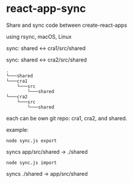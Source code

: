 # react-app-sync
Share and sync code between create-react-apps

using rsync, macOS, Linux

sync: shared <-> cra1/src/shared

sync: shared <-> cra2/src/shared

```
.
└───shared
└───cra1
    └───src
        └───shared
└───cra2
    └───src
        └───shared
```

each can be own git repo: cra1, cra2, and shared.

example:
```
node sync.js export
```
syncs app/src/shared -> ./shared
```
node sync.js import
```
syncs ./shared -> app/src/shared

